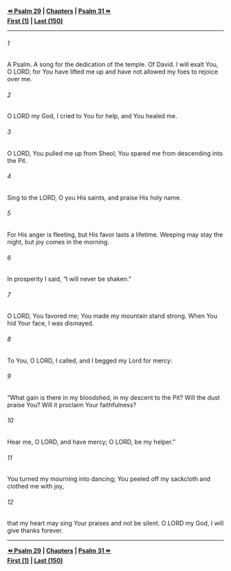   
**[⏪ Psalm 29](./Psalm%2029.md) | [Chapters](./_index.md) | [Psalm 31 ⏩](./Psalm%2031.md)**  
**[First (1)](./Psalm%201.md) | [Last (150)](./Psalm%20150.md)**  
  
---  
  
###### 1  
A Psalm. A song for the dedication of the temple. Of David. I will exalt You, O LORD, for You have lifted me up and have not allowed my foes to rejoice over me.  
  
###### 2  
O LORD my God, I cried to You for help, and You healed me.  
  
###### 3  
O LORD, You pulled me up from Sheol; You spared me from descending into the Pit.  
  
###### 4  
Sing to the LORD, O you His saints, and praise His holy name.  
  
###### 5  
For His anger is fleeting, but His favor lasts a lifetime. Weeping may stay the night, but joy comes in the morning.  
  
###### 6  
In prosperity I said, “I will never be shaken.”  
  
###### 7  
O LORD, You favored me; You made my mountain stand strong. When You hid Your face, I was dismayed.  
  
###### 8  
To You, O LORD, I called, and I begged my Lord for mercy:  
  
###### 9  
“What gain is there in my bloodshed, in my descent to the Pit? Will the dust praise You? Will it proclaim Your faithfulness?  
  
###### 10  
Hear me, O LORD, and have mercy; O LORD, be my helper.”  
  
###### 11  
You turned my mourning into dancing; You peeled off my sackcloth and clothed me with joy,  
  
###### 12  
that my heart may sing Your praises and not be silent. O LORD my God, I will give thanks forever.  
  
  
---  
  
**[⏪ Psalm 29](./Psalm%2029.md) | [Chapters](./_index.md) | [Psalm 31 ⏩](./Psalm%2031.md)**  
**[First (1)](./Psalm%201.md) | [Last (150)](./Psalm%20150.md)**  
  
